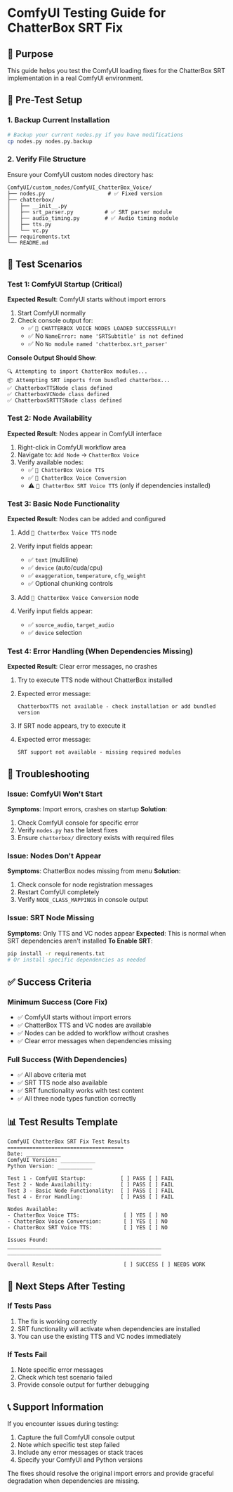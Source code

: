 # ComfyUI Testing Guide for ChatterBox SRT Fix

## 🎯 Purpose
This guide helps you test the ComfyUI loading fixes for the ChatterBox SRT implementation in a real ComfyUI environment.

## 🔧 Pre-Test Setup

### 1. Backup Current Installation
```bash
# Backup your current nodes.py if you have modifications
cp nodes.py nodes.py.backup
```

### 2. Verify File Structure
Ensure your ComfyUI custom nodes directory has:
```
ComfyUI/custom_nodes/ComfyUI_ChatterBox_Voice/
├── nodes.py                    # ✅ Fixed version
├── chatterbox/
│   ├── __init__.py
│   ├── srt_parser.py          # ✅ SRT parser module
│   ├── audio_timing.py        # ✅ Audio timing module
│   ├── tts.py
│   └── vc.py
├── requirements.txt
└── README.md
```

## 🧪 Test Scenarios

### Test 1: ComfyUI Startup (Critical)
**Expected Result**: ComfyUI starts without import errors

1. Start ComfyUI normally
2. Check console output for:
   - ✅ `🎉 CHATTERBOX VOICE NODES LOADED SUCCESSFULLY!`
   - ✅ No `NameError: name 'SRTSubtitle' is not defined`
   - ✅ No `No module named 'chatterbox.srt_parser'`

**Console Output Should Show**:
```
🔍 Attempting to import ChatterBox modules...
📦 Attempting SRT imports from bundled chatterbox...
✅ ChatterboxTTSNode class defined
✅ ChatterboxVCNode class defined
✅ ChatterboxSRTTTSNode class defined
```

### Test 2: Node Availability
**Expected Result**: Nodes appear in ComfyUI interface

1. Right-click in ComfyUI workflow area
2. Navigate to: `Add Node` → `ChatterBox Voice`
3. Verify available nodes:
   - ✅ `🎤 ChatterBox Voice TTS`
   - ✅ `🔄 ChatterBox Voice Conversion`
   - ⚠️ `🎤 ChatterBox SRT Voice TTS` (only if dependencies installed)

### Test 3: Basic Node Functionality
**Expected Result**: Nodes can be added and configured

1. Add `🎤 ChatterBox Voice TTS` node
2. Verify input fields appear:
   - ✅ `text` (multiline)
   - ✅ `device` (auto/cuda/cpu)
   - ✅ `exaggeration`, `temperature`, `cfg_weight`
   - ✅ Optional chunking controls

3. Add `🔄 ChatterBox Voice Conversion` node
4. Verify input fields appear:
   - ✅ `source_audio`, `target_audio`
   - ✅ `device` selection

### Test 4: Error Handling (When Dependencies Missing)
**Expected Result**: Clear error messages, no crashes

1. Try to execute TTS node without ChatterBox installed
2. Expected error message:
   ```
   ChatterboxTTS not available - check installation or add bundled version
   ```

3. If SRT node appears, try to execute it
4. Expected error message:
   ```
   SRT support not available - missing required modules
   ```

## 🐛 Troubleshooting

### Issue: ComfyUI Won't Start
**Symptoms**: Import errors, crashes on startup
**Solution**:
1. Check ComfyUI console for specific error
2. Verify `nodes.py` has the latest fixes
3. Ensure `chatterbox/` directory exists with required files

### Issue: Nodes Don't Appear
**Symptoms**: ChatterBox nodes missing from menu
**Solution**:
1. Check console for node registration messages
2. Restart ComfyUI completely
3. Verify `NODE_CLASS_MAPPINGS` in console output

### Issue: SRT Node Missing
**Symptoms**: Only TTS and VC nodes appear
**Expected**: This is normal when SRT dependencies aren't installed
**To Enable SRT**:
```bash
pip install -r requirements.txt
# Or install specific dependencies as needed
```

## ✅ Success Criteria

### Minimum Success (Core Fix)
- ✅ ComfyUI starts without import errors
- ✅ ChatterBox TTS and VC nodes are available
- ✅ Nodes can be added to workflow without crashes
- ✅ Clear error messages when dependencies missing

### Full Success (With Dependencies)
- ✅ All above criteria met
- ✅ SRT TTS node also available
- ✅ SRT functionality works with test content
- ✅ All three node types function correctly

## 📊 Test Results Template

```
ComfyUI ChatterBox SRT Fix Test Results
=====================================
Date: ___________
ComfyUI Version: ___________
Python Version: ___________

Test 1 - ComfyUI Startup:           [ ] PASS [ ] FAIL
Test 2 - Node Availability:         [ ] PASS [ ] FAIL  
Test 3 - Basic Node Functionality:  [ ] PASS [ ] FAIL
Test 4 - Error Handling:            [ ] PASS [ ] FAIL

Nodes Available:
- ChatterBox Voice TTS:              [ ] YES [ ] NO
- ChatterBox Voice Conversion:       [ ] YES [ ] NO  
- ChatterBox SRT Voice TTS:          [ ] YES [ ] NO

Issues Found:
_________________________________________________
_________________________________________________

Overall Result:                      [ ] SUCCESS [ ] NEEDS WORK
```

## 🚀 Next Steps After Testing

### If Tests Pass
1. The fix is working correctly
2. SRT functionality will activate when dependencies are installed
3. You can use the existing TTS and VC nodes immediately

### If Tests Fail
1. Note specific error messages
2. Check which test scenario failed
3. Provide console output for further debugging

## 📞 Support Information

If you encounter issues during testing:
1. Capture the full ComfyUI console output
2. Note which specific test step failed
3. Include any error messages or stack traces
4. Specify your ComfyUI and Python versions

The fixes should resolve the original import errors and provide graceful degradation when dependencies are missing.